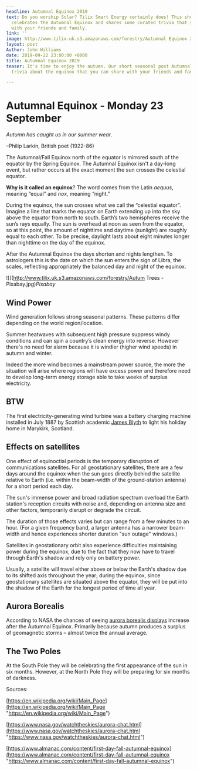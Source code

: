 ```yaml
---
headline: Autumnal Equinox 2019
text: Do you worship Solar? Tilix Smart Energy certainly does! This short blog post
  celebrates the Autumnal Equinox and shares some curated trivia that you can share
  with your friends and family.
link: ''
image: http://www.tilix.uk.s3.amazonaws.com/forestry/Autumnal Equinox 2019 - final.png
layout: post
Author: John Williams
date: 2019-09-22 23:00:00 +0000
title: Autumnal Equinox 2019
teaser: It's time to enjoy the autumn. Our short seasonal post Autumnal Equinox 2019 contains curated
  trivia about the equinox that you can share with your friends and family...

---
```

# Autumnal Equinox - Monday 23 September

_Autumn has caught us in our summer wear_.

–Philip Larkin, British poet (1922-86)

The Autumnal/Fall Equinox north of the equator is mirrored south of the equator by the Spring Equinox. The Autumnal Equinox isn't a day-long event, but rather occurs at the exact moment the sun crosses the celestial equator.

**Why is it called an equinox**? The word comes from the Latin _aequus_, meaning “equal” and _nox_, meaning “night.”

During the equinox, the sun crosses what we call the “celestial equator”. Imagine a line that marks the equator on Earth extending up into the sky above the equator from north to south. Earth’s two hemispheres receive the sun’s rays equally. The sun is overhead at noon as seen from the equator, so at this point, the amount of nighttime and daytime (sunlight) are roughly equal to each other. To be precise, daylight lasts about eight minutes longer than nighttime on the day of the equinox.

After the Autumnal Equinox the days shorten and nights lengthen. To astrologers this is the date on which the sun enters the sign of Libra, the scales, reflecting appropriately the balanced day and night of the equinox.

![](http://www.tilix.uk.s3.amazonaws.com/forestry/Autum Trees - Pixabay.jpg)_Pixabay_

## Wind Power

Wind generation follows strong seasonal patterns. These patterns differ depending on the world region/location.

Summer heatwaves with subsequent high pressure suppress windy conditions and can spin a country’s clean energy into reverse. However there's no need for alarm because it is windier (higher wind speeds) in autumn and winter.

Indeed the more wind becomes a mainstream power source, the more the situation will arise where regions will have excess power and therefore need to develop long-term energy storage able to take weeks of surplus electricity.

## BTW

The first electricity-generating wind turbine was a battery charging machine installed in July 1887 by Scottish academic [James Blyth](https://en.wikipedia.org/wiki/James_Blyth_(engineer)) to light his holiday home in Marykirk, Scotland.

## Effects on satellites

One effect of equinoctial periods is the temporary disruption of communications satellites. For all geostationary satellites, there are a few days around the equinox when the sun goes directly behind the satellite relative to Earth (i.e. within the beam-width of the ground-station antenna) for a short period each day.

The sun's immense power and broad radiation spectrum overload the Earth station's reception circuits with noise and, depending on antenna size and other factors, temporarily disrupt or degrade the circuit.

The duration of those effects varies but can range from a few minutes to an hour. (For a given frequency band, a larger antenna has a narrower beam-width and hence experiences shorter duration "sun outage" windows.)

Satellites in geostationary orbit also experience difficulties maintaining power during the equinox, due to the fact that they now have to travel through Earth's shadow and rely only on battery power.

Usually, a satellite will travel either above or below the Earth's shadow due to its shifted axis throughout the year; during the equinox, since geostationary satellites are situated above the equator, they will be put into the shadow of the Earth for the longest period of time all year.

## Aurora Borealis

According to NASA the chances of seeing [aurora borealis displays](https://www.nasa.gov/watchtheskies/aurora-chat.html) increase after the Autumnal Equinox. Primarily because autumn produces a surplus of geomagnetic storms – almost twice the annual average.

## The Two Poles

At the South Pole they will be celebrating the first appearance of the sun in six months. However, at the North Pole they will be preparing for six months of darkness.

Sources:

[https://en.wikipedia.org/wiki/Main_Page](https://en.wikipedia.org/wiki/Main_Page "https://en.wikipedia.org/wiki/Main_Page")

[https://www.nasa.gov/watchtheskies/aurora-chat.html](https://www.nasa.gov/watchtheskies/aurora-chat.html "https://www.nasa.gov/watchtheskies/aurora-chat.html")

[https://www.almanac.com/content/first-day-fall-autumnal-equinox](https://www.almanac.com/content/first-day-fall-autumnal-equinox "https://www.almanac.com/content/first-day-fall-autumnal-equinox")